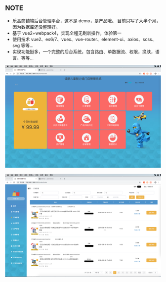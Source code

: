 ## NOTE

- 乐高商铺端后台管理平台，这不是 demo，是产品哦。 目前只写了大半个月，因为数据库还没整理好。
- 基于 vue2+webpack4，实现全程无刷新操作，体验第一
- 使用技术 vue2、es6/7、vuex、vue-router、element-ui、axios、scss、svg 等等...
- 实现功能挺多，一个完整的后台系统，包含路由、单数据流、权限，换肤，语言、等等...

<p align="center">
  <a href="https://raw.githubusercontent.com/JsAaron/res/master/legao1.png">
    <img src="https://github.com/JsAaron/res/blob/master/legao1.png">
  </a>
  <br><br>
  <a href="https://raw.githubusercontent.com/JsAaron/res/master/legao2.png">
    <img src="https://github.com/JsAaron/res/blob/master/legao2.png">
  </a>
</p>
